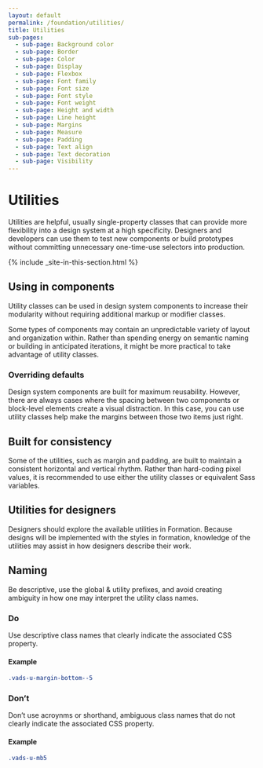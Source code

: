 ```yaml
---
layout: default
permalink: /foundation/utilities/
title: Utilities
sub-pages:
  - sub-page: Background color
  - sub-page: Border
  - sub-page: Color
  - sub-page: Display
  - sub-page: Flexbox
  - sub-page: Font family
  - sub-page: Font size 
  - sub-page: Font style
  - sub-page: Font weight
  - sub-page: Height and width
  - sub-page: Line height
  - sub-page: Margins
  - sub-page: Measure
  - sub-page: Padding
  - sub-page: Text align
  - sub-page: Text decoration
  - sub-page: Visibility
---
```


# Utilities

<div class="va-introtext">
  Utilities are helpful, usually single-property classes that can provide more flexibility into a design system at a high specificity. Designers and developers can use them to test new components or build prototypes without committing unnecessary one-time-use selectors into production.
</div>

{% include _site-in-this-section.html %}

## Using in components

Utility classes can be used in design system components to increase their modularity without requiring additional markup or modifier classes.

Some types of components may contain an unpredictable variety of layout and organization within. Rather than spending energy on semantic naming or building in anticipated iterations, it might be more practical to take advantage of utility classes.

### Overriding defaults

Design system components are built for maximum reusability. However, there are always cases where the spacing between two components or block-level elements create a visual distraction. In this case, you can use utility classes help make the margins between those two items just right.

## Built for consistency

Some of the utilities, such as margin and padding, are built to maintain a consistent horizontal and vertical rhythm. Rather than hard-coding pixel values, it is recommended to use either the utility classes or equivalent Sass variables.

## Utilities for designers

Designers should explore the available utilities in Formation. Because designs will be implemented with the styles in formation, knowledge of the utilities may assist in how designers describe their work.

## Naming

Be descriptive, use the global & utility prefixes, and avoid creating ambiguity in how one may interpret the utility class names.

<div class="do-dont">
<div class="do-dont__do">
<h3 class="do-dont__heading">Do</h3>
<div class="do-dont__content" markdown="1">
Use descriptive class names that clearly indicate the associated CSS property.

#### Example
```css
.vads-u-margin-bottom--5
```
</div>
</div>
<div class="do-dont__dont">
<h3 class="do-dont__heading">Don’t</h3>
<div class="do-dont__content" markdown="1">
Don’t use acroynms or shorthand, ambiguous class names that do not clearly indicate the associated CSS property.

#### Example
```css
.vads-u-mb5
```
</div>
</div>
</div>
